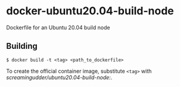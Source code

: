 # docker-ubuntu20.04-build-node

Dockerfile for an Ubuntu 20.04 build node


## Building

    $ docker build -t <tag> <path_to_dockerfile>

To create the official container image, substitute `<tag>` with
_screamingudder/ubuntu20.04-build-node:<version>_.
